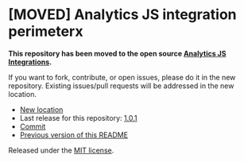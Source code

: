 
# [MOVED] Analytics JS integration perimeterx

**This repository has been moved to the open source [Analytics JS Integrations](https://github.com/segmentio/analytics.js-integrations).**

If you want to fork, contribute, or open issues, please do it in the new repository. Existing issues/pull requests will be addressed in the new location.

* [New location](https://github.com/segmentio/analytics.js-integrations/tree/master/integrations/perimeterx)
* Last release for this repository: [1.0.1](https://github.com/segment-integrations/analytics.js-integration-perimeterx/releases/tag/1.0.1)
* [Commit](https://github.com/segmentio/analytics.js-integrations/commit/a0bc97e98e65dd5cdd6cc5c350a74d56747f1ac9)
* [Previous version of this README](README-OLD.md)

Released under the [MIT license](LICENSE).
